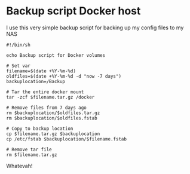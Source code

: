 # Backup script Docker host

I use this very simple backup script for backing up my config files to my NAS

```
#!/bin/sh

echo Backup script for Docker volumes

# Set var
filename=$(date +%Y-%m-%d)
oldfiles=$(date +%Y-%m-%d -d "now -7 days")
backuplocation=/Backup

# Tar the entire docker mount
tar -zcf $filename.tar.gz /docker

# Remove files from 7 days ago
rm $backuplocation/$oldfiles.tar.gz
rm $backuplocation/$oldfiles.fstab

# Copy to backup location
cp $filename.tar.gz $backuplocation
cp /etc/fstab $backuplocation/$filename.fstab

# Remove tar file
rm $filename.tar.gz
```

Whatevah!
